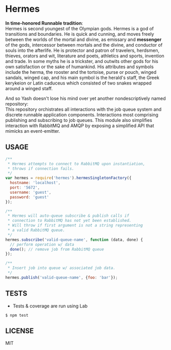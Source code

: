 Hermes
======

**In time-honored Runnable tradition**:  
Hermes is second youngest of the Olympian gods. Hermes is a god of transitions
and boundaries. He is quick and cunning, and moves freely between the worlds 
of the mortal and divine, as emissary and **messenger** of the gods, intercessor 
between mortals and the divine, and conductor of souls into the afterlife. 
He is protector and patron of travelers, herdsmen, thieves, orators and wit, 
literature and poets, athletics and sports, invention and trade. In some 
myths he is a trickster, and outwits other gods for his own satisfaction or 
the sake of humankind. His attributes and symbols include the herma, the 
rooster and the tortoise, purse or pouch, winged sandals, winged cap, and his 
main symbol is the herald's staff, the Greek kerykeion or Latin caduceus which 
consisted of two snakes wrapped around a winged staff.

And so Yash doesn't lose his mind over yet another nondescriptively named repository:  
This repository orchistrates all interactions with the job queue system and 
discrete runnable application components. Interactions most comprising publishing
and subscribing to job queues. This module also simplifies interaction with RabbitMQ
and AMQP by exposing a simplified API that mimicks an event-emitter.

USAGE
-----
```js
/**
 * Hermes attempts to connect to RabbitMQ upon instantiation,
 * throws if connection fails.
 */
var hermes = require('hermes').hermesSingletonFactory({
  hostname: 'localhost',
  port: '5672',
  username: 'guest',
  password: 'guest'
});

/**
 * Hermes will auto-queue subscribe & publish calls if
 * connection to RabbitMQ has not yet been established.
 * Will throw if first argument is not a string representing
 * a valid RabbitMQ queue.
 */
hermes.subscribe('valid-queue-name', function (data, done) {
  // perform operation w/ data
  done(); // remove job from RabbitMQ queue
});

/**
 * Insert job into queue w/ associated job data.
 */
hermes.publish('valid-queue-name', {foo: 'bar'});
```

TESTS
-----
 - Tests & coverage are run using Lab
```
$ npm test
```

LICENSE
-------
MIT
